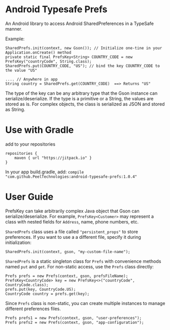 # Android Typesafe Prefs
An Android library to access Android SharedPreferences in a TypeSafe manner.

Example:
```
SharedPrefs.init(context, new Gson()); // Initialize one-tine in your Application.onCreate() method
private static final PrefsKey<String> COUNTRY_CODE = new PrefsKey("countryCode", String.class);
SharedPrefs.put(COUNTRY_CODE, "US"); // bind the key COUNTRY_CODE to the value "US"

.... // Anywhere in app
String country = SharedPrefs.get(COUNTRY_CODE)  ==> Returns "US"
```

The type of the key can be any arbitrary type that the Gson instance can serialize/deserialize.
If the type is a primitive or a String, the values are stored as is. For complex objects, the class is serialized as JSON and stored as String.


# Use with Gradle
add to your repositories

```
repositories {
    maven { url "https://jitpack.io" }
}
```

In your app build.gradle, add:  `compile "com.github.PeelTechnologies:android-typesafe-prefs:1.0.4"`

# User Guide
PrefsKey can take arbitrarily complex Java object that Gson can serialize/deserialize. For example, `PrefsKey<Customer>` may represent a class with nested fields for `Address`, name, phone numbers, etc.

`SharedPrefs` class uses a file called `"persistent_props"` to store preferences. If you want to use a a different file, specify it during initialization:
```
SharedPrefs.init(context, gson, "my-custom-file-name");
```
`SharedPrefs` is a static singleton class for `Prefs` with convenience methods named `put` and `get`. For non-static access, use the `Prefs` class directly:
```
Prefs prefs = new Prefs(context, gson, prefsFileName);
PrefsKey<CountryCode> key = new PrefsKey<>("countryCode", CountryCode.class);
prefs.put(key, CountryCode.US);
CountryCode country = prefs.get(key);
```
Since `Prefs` class is non-static, you can create multiple instances to manage different preferences files.
```
Prefs prefs1 = new Prefs(context, gson, "user-preferences");
Prefs prefs2 = new Prefs(context, gson, "app-configuration");
```
